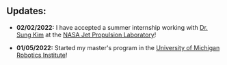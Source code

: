 <!-- <b>Updates:</b><br><br>

<ul>
    <li><b>02/02/2022:</b> I have accepted a summer internship working with
    <a href="https://robotics.jpl.nasa.gov/who-we-are/people/sung_kim/">Dr. Sung Kim</a>
    at the <a href="https://www.jpl.nasa.gov/">NASA Jet Propulsion Laboratory</a>!</li><br>

    <li><b>01/05/2022:</b> Started my master's program in the
    <a href="https://robotics.umich.edu/">University of Michigan Robotics Institute</a>!</li><br>

</ul> -->
## Updates:
- **02/02/2022:** I have accepted a summer internship working with [Dr. Sung Kim](https://robotics.jpl.nasa.gov/who-we-are/people/sung_kim/) at the [NASA Jet Propulsion Laboratory](https://www.jpl.nasa.gov/)!

- **01/05/2022:** Started my master's program in the [University of Michigan Robotics Institute](https://robotics.umich.edu/)!